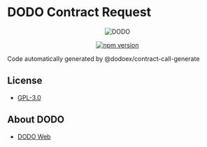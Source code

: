 # DODO Contract Request

<p align="center">
  <a>
    <img src="https://i.postimg.cc/W4q937Db/Logo.png" alt="DODO" />
  </a>
</p>

<p align="center">
<a href="https://www.npmjs.com/package/@dodoex/dodo-contract-request"><img src="https://img.shields.io/npm/v/@dodoex/dodo-contract-request" alt="npm version" /></a>
<p>

Code automatically generated by @dodoex/contract-call-generate

## License

- [GPL-3.0 ](https://github.com/DODOEX/widgets/blob/main/LICENSE)

## About DODO

- [DODO Web](https://dodoex.io/)
